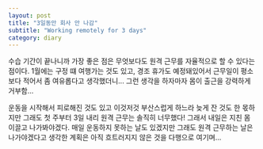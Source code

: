 ```yaml
---
layout: post
title: "3일동안 회사 안 나감"
subtitle: "Working remotely for 3 days"
category: diary
---
```


수습 기간이 끝나니까 가장 좋은 점은 무엇보다도 원격 근무를 자율적으로 할 수 있다는 점이다.
1월에는 구정 떄 여행가는 것도 있고, 경조 휴가도 예정돼있어서 근무일이 평소보다 적어서 좀 여유롭다고 생각했더니...
그런 생각을 하자마자 몸이 출근을 강력하게 거부함...

운동을 시작해서 피로해진 것도 있고 이것저것 부산스럽게 하느라 늦게 잔 것도 한 몫하지만
그래도 첫 주부터 3일 내리 원격 근무는 솔직히 너무했다! 그래서 내일은 지친 몸 이끌고 나가봐야겠다.
매일 운동하지 못하는 날도 있겠지만 그래도 원격 근무하는 날은 나가야겠다고 생각한 계획은 아직 흐트러지지 않은 것을 다행으로 여기며...